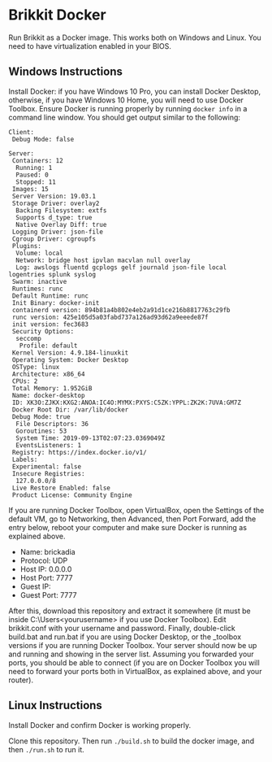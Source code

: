 # Brikkit Docker

Run Brikkit as a Docker image. This works both on Windows and Linux. You need to have virtualization enabled in your BIOS.

## Windows Instructions

Install Docker: if you have Windows 10 Pro, you can install Docker Desktop, otherwise, if you have Windows 10 Home, you will need to use Docker Toolbox. Ensure Docker is running properly by running `docker info` in a command line window. You should get output similar to the following:

```
Client:
 Debug Mode: false

Server:
 Containers: 12
  Running: 1
  Paused: 0
  Stopped: 11
 Images: 15
 Server Version: 19.03.1
 Storage Driver: overlay2
  Backing Filesystem: extfs
  Supports d_type: true
  Native Overlay Diff: true
 Logging Driver: json-file
 Cgroup Driver: cgroupfs
 Plugins:
  Volume: local
  Network: bridge host ipvlan macvlan null overlay
  Log: awslogs fluentd gcplogs gelf journald json-file local logentries splunk syslog
 Swarm: inactive
 Runtimes: runc
 Default Runtime: runc
 Init Binary: docker-init
 containerd version: 894b81a4b802e4eb2a91d1ce216b8817763c29fb
 runc version: 425e105d5a03fabd737a126ad93d62a9eeede87f
 init version: fec3683
 Security Options:
  seccomp
   Profile: default
 Kernel Version: 4.9.184-linuxkit
 Operating System: Docker Desktop
 OSType: linux
 Architecture: x86_64
 CPUs: 2
 Total Memory: 1.952GiB
 Name: docker-desktop
 ID: XK3O:ZJKX:KXG2:ANOA:IC4O:MYMX:PXYS:C5ZK:YPPL:ZK2K:7UVA:GM7Z
 Docker Root Dir: /var/lib/docker
 Debug Mode: true
  File Descriptors: 36
  Goroutines: 53
  System Time: 2019-09-13T02:07:23.0369049Z
  EventsListeners: 1
 Registry: https://index.docker.io/v1/
 Labels:
 Experimental: false
 Insecure Registries:
  127.0.0.0/8
 Live Restore Enabled: false
 Product License: Community Engine
```

If you are running Docker Toolbox, open VirtualBox, open the Settings of the default VM, go to Networking, then Advanced, then Port Forward, add the entry below, reboot your computer and make sure Docker is running as explained above.

* Name: brickadia
* Protocol: UDP
* Host IP: 0.0.0.0
* Host Port: 7777
* Guest IP:
* Guest Port: 7777

After this, download this repository and extract it somewhere (it must be inside C:\Users\<yourusername> if you use Docker Toolbox). Edit brikkit.conf with your username and password. Finally, double-click build.bat and run.bat if you are using Docker Desktop, or the _toolbox versions if you are running Docker Toolbox. Your server should now be up and running and showing in the server list. Assuming you forwarded your ports, you should be able to connect (if you are on Docker Toolbox you will need to forward your ports both in VirtualBox, as explained above, and your router).

## Linux Instructions

Install Docker and confirm Docker is working properly.

Clone this repository. Then run `./build.sh` to build the docker image, and then `./run.sh` to run it.
